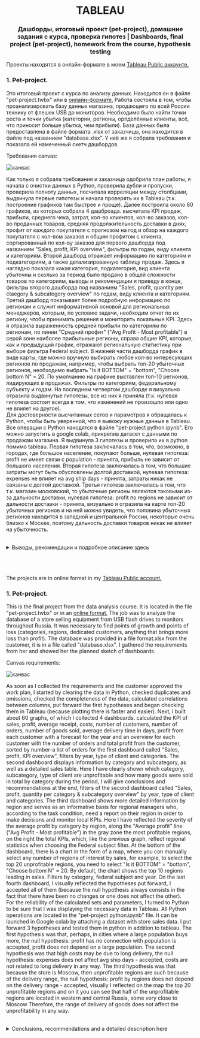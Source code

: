 <h1 align="center"> TABLEAU </h1> 

<h3 align="center"> Дашборды, итоговый проект (pet-project), домашние задания с курса, проверка гипотез | Dashboards, final project (pet-project), homework from the course, hypothesis testing </h3>

Проекты находятся в онлайн-формате в моем <a href="https://public.tableau.com/app/profile/marinaborisenko/vizzes/">Tableau Public аккаунте.</a> 
<br>
<h3 align="left">  1. Pet-project.  </h3> 

Это итоговый проект с курса по анализу данных. Находится он в файле "pet-project.twbx" или в <a href="https://public.tableau.com/views/_17112963223430/GENERAL?:language=en-US&:sid=&:display_count=n&:origin=viz_share_link">онлайн-формате.</a> Работа состояла в том, чтобы проанализировать базу данных магазина, продающего по всей России технику от флешек USB до мониторов. Необходимо было найти точки роста и точки убытка (категории, регионы, орпделённые клиенты, всё, что приносит больше убытка, чем прибыли). База данных была предоставлена в файле формата .xlsx от заказчицы, она находится в файле под названием "database.xlsx". У неё же я собрала требования и показала ей намеченный скетч дашбордов.   
<p>Требования canvas:<br>



![канвас](https://github.com/marina-bor-23/tableau/assets/164322986/7ad376fa-e6dc-40ae-a53f-10f8164c612d)





Как только я собрала требования и заказчица одобрила план работы, я начала с очистки данных в Python, проверила дубли и пропуски, проверила полноту данных, посчитала корреляции между столбцами, выдвинула первые гипотезы и начала проверять их в Tableau (т.к. построение графиков там быстрее и проще). Далее построила около 60 графиков, из которых собрала 4 дашброада. высчитала KPI продаж, прибыли, среднего чека, затрат, кол-во клиентов, кол-во заказов, кол-во проданных товаров, средняя продолжительность доставки в днях, профит от каждого покупателя с прогнозом на год и обзор на каждого покупателя с кол-вом заказов и общим профитом с клиента, сортированный по кол-ву заказов для первого дашборда под названием "Sales, profit, KPI overview", фильтры по годам, виду клиента и категориям. Второй дашборд отражает информацию по категориям и подкатегориям, а также детализированную таблицу продаж. Здесь я наглядно показала какая категория, подкатегория, вид клиента убыточны и сколько за период было продано в общей сложности товаров по категориям, выводы и рекомендации я приведу в конце, фильтры второго дашборда под названием "Sales, profit, quantity per ctaegory & subcategory overview" по годам, виду клиента и категориям. Третий дашборд показывает более подробную информацию по регионам и служит информативной основой для региональных менеджеров, которым, по условию задачи, необходим отчет по их региону, чтобы принимать решения и мониторить локальные KPI. Здесь я отразила выраженность средней прибыли по категориям по регионам, по линии "Средний профит" ("Avg Profit - Most profitable") в серой зоне наиболее прибыльные регионы, справа общие KPI, которые, как и предыдущий график, отражают региональную статистику при выборе фильтра Federal subject. В нижней части дашборда график в виде карты, где можно вручную выбирать любое кол-во интересующих регионов по продажам, например, чтобы выбрать топ-20 убыточных регионов, необходимо выбрать "Is it BOTTOM" = "bottom", "Choose bottom N" = 20. По умолчанию на графике выставлен топ-10 регионов, лидирующих в продажах. Фильтры по категориям, федеральному субъекту и годам. На последнем четвертом дашборде я визуально отразила выдвинутые гипотезы, все из них я приняла (т.к. нулевая гипотеза состоит всегда в том, что изменений не произошло или одно не влияет на другое).<br>
Для достоверности высчитанных сетов и параметров я обращалась к Python, чтобы быть уверенной, что я вывожу нужные данные в Tableau. Все операции с Python находятся в файле "pet-project python.ipynb". Его можно запустить в google colab, прикрепив датасет с данными по продажам магазина. Я выдвинула 3 гипотезы и проверила их в python помимо tableau. Первая гипотеза заключалась в том, что, возможно, в городах, где большое население, покупают больше, нулевая гипотеза: profit не имеет связи с population - принята, прибыль не зависит от большого населения. Вторая гипотеза заключалась в том, что большие затраты могут быть обусловлены долгой доставкой, нулевая гипотеза: expenses не влияет на avg ship days - принята, затраты никак не связаны с долгой доставкой. Третья гипотеза заключалась в том, что т.к. магазин московский, то убыточные регионы являются таковыми из-за дальности доставки, нулевая гипотеза: profit по regions не зависит от дальности доставки - принята, визуально я отразила на карте топ-20 убыточных регионов и на ней можно увидеть, что половина убыточных регионов находится в западной и центральной России, некоторые очень близко к Москве, поэтому дальность доставки товаров никак не влияет на убыточность.<br>

<br>
<details>
  <summary>Выводы, рекомендации и подробное описание здесь</summary>

  Выводы. Общая динамика положительная. Наиболее прибыльный год последний из данных, 2021. Не следует смотреть на кол-во заказов, т.к. их большое кол-во не означает большую прибыль, это можно увидеть из нижнего графика слева на 1 дашборде. Большое кол-во убыточных кл., которым, возможно, стоит поднять цену за доставку, а наиболее прибыльным можно было бы ее снизить или предложить другие акции. Средняя прибыль с кл. положительная и растёт в динамике и прогнозе, дела идут хорошо. Если брать в расчёт настоящие события 2020 года, то рост продаж можно связать с тем, что все были вынуждены сидеть дома и заказывать технику на дом, т.к. появилась надобность ею пользоваться и пользоваться дома, а не в школе или офисе. Также в тот год увеличилось среднее кол-во дней на доставку, что может быть связано с тем, что перевозки между городами тормозились ковидными ограничениями и появилась большая нагрузка на них, т.к. самовывоз уменьшился, а спрос на доставки на дом увеличился. Расходы везде возрастают и падают зависимо от продаж (продажи выросли, выросли и расходы и наоборот), что естественно и доказывает правильность датасета с точки зрения достоверности заносимых данных.<br>
Касаемо категорий – стоит серьезно задуматься о категории «мониторы», т.к. несет за собой много затрат, но все еще прибыльна. Самая прибыльная категория – компьютеры. Наиболее популярная же по кол-ву проданных товаров «остальные устройства». То есть, необходимо разработать акционные предложения для повышения прибыли с мониторов либо сменить представляемую продукцию. Продажи по мониторам заметно проседают последние 2 года в 3 квартале – возможно, акции можно связать с черной пятницей и предновогодними неделями. Та же ситуация с проседанием у категории «компьютеры». Остальные устройства растут ежегодно, здесь стоит обратить внимание только на иногда проседающий средний чек. Также стоит поменять ценовую политику либо отказаться вовсе от предоставления продукции «мониторы, подкатегория 28,1’ и 19,1’ – 23’» - это можно связать с тем, что такие большие мониторы трудно доставлять, а спрос на них низкий, они не являются стандартными экранами для компьютеров. Возможно, стоит оставить только первые 2 позиции мониторов, а от остальных отказаться. Затраты в категории мониторы в принципе наиболее высокие в сравнении с остальными категориями, нужна более детальная статистика по затратам.<br>
С «остальными устройствами» проблем не наблюдается, они не громоздкие и легки в доставке, часто нужны на замену и т.д., их прибыльность легко объясняется, убыточность ПО связана с непопулярностью покупки официального ПО и большой популярностью ставить «неофициальные» виндовсы, качать пиратские программы. Возможно, стоит отказаться от этой категории и увеличить ассортимент «остальных устройств».
Наиболее спорная категория – комьютеры, ПК и ноутбуки приносят прибыль по причине высокой стоимости на перечисленные товары, но мобильные телефоны несут за собой много затрат, возможно, они доставляются из-за границы и труды в доставке, а стоят при этом не так много, как ПК и ноутбуки. Стоит пересмотреть ассортимент либо повысить цены на телефоны, но это может быть чревато снижением продаж на телефоны либо стимулировать самовывоз из магазина. <br>
Если предположить, что в затраты входит починка и годовая гарантия на товар, которая в итоге была использована, тогда принять решение об отказе от определенных видов продукции станет еще проще, например, треть от всего кол-ва купленных мониторов принесла отрицательный профит – возможно, их вернули и убытки понесла компания. Больше всего мониторов с отрицательным профитом у ФЛ – это можно объяснить большим кол-вом проданных товаров для ФЛ в принципе, но также и неаккуратным личным пользованием либо доставка для ФЛ обычно в кол-во 1-2 шт. и она значительно затратнее, чем доставлять сразу несколько штук для ИП или корпоративных кл.<br>
По корпоративному сегменту – индивидуальные клиенты (физические лица) совершают больше всего заказов, они же самые прибыльные, стоит делать на них упор и дальше, запускать акции и скидки. Наименее прибыльными в течение 3 лет из 4 были ИП, стоит пересмотреть условия доставки и стоимости товара для такой категории кл., возможно, стимулировать повышение продаж акциями. У корпоративных легко объясняется прибыльность компьютеров и остальных устройств – нужные для офиса вещи, что подтверждает достоверность вносимых в БД записей. Однако мониторы по затратам близки к прибыли, что говорит о том, чтобы пересмотреть условия доставки либо поддержки после покупки. Меньше всего мониторов покупают ИП – они им не нужны для демонстраций, для отделов в компании и пр., стараться в этой категории для этого сегмента кл. не смысла.
Самые убыточные регионы (топ 10 по среднему профиту): Рязанская область, Якутия, Татарстан, Марий Эл, Новгородская, Амурская области, Карачаево-Черкесская республика, Тверская область, Удмуртия и Алтай. Многие отдалены от западной части России (где наибольшее население), однако, корреляции между днями на доставку и профитом нет, как и корреляции между затратами и днями на доставку, но стоит либо повысить цены на доставку в эти регионы, либо отказаться от продажи убыточных категорий в эти регионы. Топ 30 по продажам находится в центральной части России, на них и стоит делать упор. На дашборде директорки или директоры по продажам в регионах уже сами смогут оценить бизнес дела компании в своем выбранном регионе.<br>
Таким образом, несмотря на положительную динамику и рост по всем основным KPI, прибыль можно было бы увеличить, пересмотрев ассортимент убыточных категорий и подкатегорий, поменяв ценовую политику/условия доставки/условия поддержки и гарантии/применив скидки, акционные предложения для описанных выше сегментов кл.<br>
    </p>
</details>
<br>
<br>
<br>


The projects are in online format in my <a href="https://public.tableau.com/app/profile/marinaborisenko/vizzes/">Tableau Public account.</a> 
<br>
<h3 align="left">  1. Pet-project.  </h3> 

This is the final project from the data analysis course. It is located in the file "pet-project.twbx" or in an <a href="https://public.tableau.com/views/_17112963223430/GENERAL?:language=en-US&:sid=&:display_count=n&:origin=viz_share_link">online format.</a> The job was to analyze the database of a store selling equipment from USB flash drives to monitors throughout Russia. It was necessary to find points of growth and points of loss (categories, regions, dedicated customers, anything that brings more loss than profit). The database was provided in a file format.xlsx from the customer, it is in a file called "database.xlsx". I gathered the requirements from her and showed her the planned sketch of dashboards. 
<p>Canvas requirements:<br>



![канвас](https://github.com/marina-bor-23/tableau/assets/164322986/7ad376fa-e6dc-40ae-a53f-10f8164c612d)





As soon as I collected the requirements and the customer approved the work plan, I started by clearing the data in Python, checked duplicates and omissions, checked the completeness of the data, calculated correlations between columns, put forward the first hypotheses and began checking them in Tableau (because plotting there is faster and easier). Next, I built about 60 graphs, of which I collected 4 dashboards. calculated the KPI of sales, profit, average receipt, costs, number of customers, number of orders, number of goods sold, average delivery time in days, profit from each customer with a forecast for the year and an overview for each customer with the number of orders and total profit from the customer, sorted by number-a list of orders for the first dashboard called "Sales, profit, KPI overview", filters by year, type of client and categories. The second dashboard displays information by category and subcategory, as well as a detailed sales table. Here I have clearly shown which category, subcategory, type of client are unprofitable and how many goods were sold in total by category during the period, I will give conclusions and recommendations at the end, filters of the second dashboard called "Sales, profit, quantity per category & subcategory overview" by year, type of client and categories. The third dashboard shows more detailed information by region and serves as an informative basis for regional managers who, according to the task condition, need a report on their region in order to make decisions and monitor local KPIs. Here I have reflected the severity of the average profit by category by region, along the "Average profit" line ("Avg Profit - Most profitable") in the gray zone the most profitable regions, on the right the total KPIs, which, like the previous graph, reflect regional statistics when choosing the Federal subject filter. At the bottom of the dashboard, there is a chart in the form of a map, where you can manually select any number of regions of interest by sales, for example, to select the top 20 unprofitable regions, you need to select "Is it BOTTOM" = "bottom", "Choose bottom N" = 20. By default, the chart shows the top 10 regions leading in sales. Filters by category, federal subject and year. On the last fourth dashboard, I visually reflected the hypotheses put forward, I accepted all of them (because the null hypothesis always consists in the fact that there have been no changes or one does not affect the other).<br>
For the reliability of the calculated sets and parameters, I turned to Python to be sure that I was displaying the necessary data in Tableau. All Python operations are located in the "pet-project python.ipynb" file. It can be launched in Google colab by attaching a dataset with store sales data. I put forward 3 hypotheses and tested them in python in addition to tableau. The first hypothesis was that, perhaps, in cities where a large population buys more, the null hypothesis: profit has no connection with population is accepted, profit does not depend on a large population. The second hypothesis was that high costs may be due to long delivery, the null hypothesis: expenses does not affect avg ship days - accepted, costs are not related to long delivery in any way. The third hypothesis was that because the store is Moscow, then unprofitable regions are such because of the delivery range, the null hypothesis: profit by regions does not depend on the delivery range - accepted, visually I reflected on the map the top 20 unprofitable regions and on it you can see that half of the unprofitable regions are located in western and central Russia, some very close to Moscow Therefore, the range of delivery of goods does not affect the unprofitability in any way.<br>

<br>
<details>
  <summary>Conclusions, recommendations and a detailed description here</summary>

  Conclusions. The overall dynamics are positive. The most profitable year is the latest from the data, 2021. You should not look at the number of orders, because a large number of them does not mean a large profit, this can be seen from the lower graph on the left on the 1st dashboard. There are a large number of unprofitable companies that may need to raise the price for delivery, and the most profitable ones could be reduced or offered other promotions. The average profit per quarter is positive and growing in dynamics and forecast, things are going well. If we take into account the real events of 2020, then the sales growth can be attributed to the fact that everyone was forced to stay at home and order equipment at home, because there was a need to use it and use it at home, and not at school or office. Also that year, the average number of days for delivery increased, which may be due to the fact that transportation between cities was hampered by covid restrictions and there was a heavy load on them, since pickup decreased, and the demand for home deliveries increased. Expenses everywhere increase and fall depending on sales (sales increased, expenses increased and vice versa), which naturally proves the correctness of the dataset in terms of the reliability of the entered data.<br>
With regard to categories, it is worth seriously thinking about the "monitors" category, because it carries a lot of costs, but it is still profitable. The most profitable category is computers. The most popular one by the number of products sold is "other devices". That is, it is necessary to develop promotional offers to increase profits from monitors or to change the products presented. Monitor sales have been noticeably sagging for the last 2 years in the 3rd quarter – perhaps the shares can be linked to Black Friday and New Year's Eve weeks. The same situation with subsidence in the "computers" category. The rest of the devices are growing annually, here it is worth paying attention only to the sometimes sagging average check. It is also worth changing the pricing policy or completely abandoning the provision of products "monitors, subcategory 28.1' and 19.1' – 23'" - this can be attributed to the fact that such large monitors are difficult to deliver, and demand for them is low, they are not standard computer screens. Perhaps it is worth leaving only the first 2 positions of the monitors, and discarding the rest. The costs in the monitors category are, in principle, the highest in comparison with other categories, more detailed cost statistics are needed.<br>
There are no problems with "other devices", they are not bulky and easy to deliver, they are often needed for replacement, etc., their profitability is easily explained, the loss of software is associated with the unpopularity of buying official software and the great popularity of installing "unofficial" Windows, downloading pirated programs. Perhaps it is worth abandoning this category and increasing the range of "other devices". The most controversial category is computers, PCs and laptops that make a profit due to the high cost of the listed goods, but mobile phones incur a lot of costs, perhaps they are delivered from abroad and labor in delivery, but they do not cost as much as PCs and laptops. It is worth reviewing the range or raising prices for phones, but this may lead to a decrease in sales for phones or stimulate pickup from the store. <br>
If we assume that the costs include repairs and an annual warranty on the product, which was eventually used, then it will become even easier to make a decision to abandon certain types of products, for example, a third of the total number of purchased monitors brought a negative profit - perhaps they were returned and the company suffered losses. FL has the most monitors with a negative profit – this can be explained by the large number of goods sold for FL in principle, but also by careless personal use or delivery for FL usually in the amount of 1-2 pcs. and it is much more expensive than delivering several pieces at once for sole proprietors or corporate clients.<br>
In the corporate segment, individual customers (individuals) make the most orders, they are the most profitable, it is worth focusing on them further, launching promotions and discounts. Sole proprietors were the least profitable for 3 out of 4 years, it is worth reviewing the terms of delivery and the cost of goods for such a category of goods. It is possible to stimulate an increase in sales with shares. For corporate clients, the profitability of computers and other devices is easily explained – the things necessary for the office, which confirms the reliability of the records entered into the database. However, the monitors are close to profit in terms of costs, which suggests that the terms of delivery or support after purchase should be reviewed. The least monitors are bought by sole proprietors – they do not need them for demonstrations, for departments in the company, etc., it makes no sense to try in this category for this segment of the cl. The most unprofitable regions (top 10 by average profit): Ryazan region, Yakutia, Tatarstan, Mari El, Novgorod, Amur regions, Karachay-Cherkess Republic, Tver Region, Udmurtia and Altai. Many are remote from the western part of Russia (where the largest population is), however, there is no correlation between delivery days and profit, as well as a correlation between costs and delivery days, but it is worth either raising prices for delivery to these regions, or refusing to sell unprofitable categories to these regions. The top 30 sales are located in the central part of Russia, and it is worth focusing on them. On the dashboard, the directors or sales directors in the regions will be able to evaluate the business of the company in their chosen region themselves.<br>
Thus, despite the positive dynamics and growth in all major KPIs, profits could be increased by reviewing the range of unprofitable categories and subcategories, changing pricing / delivery terms/support and warranty conditions/applying discounts, promotional offers for the above-described segments of the client.<br>
    </p>
</details>



